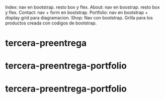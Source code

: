 Index: nav en bootstrap. resto box y flex. 
About: nav en boostrap. resto box y flex.
Contact: nav + form en bootstrap.
Portfolio: nav en bootstrap + display grid para diagramacion.
Shop: Nav con bootstrap. Grilla para los productos creada con codigos de bootstrap. 
# tercera-preentrega
# tercera-preentrega-portfolio
# tercera-preentrega-portfolio

